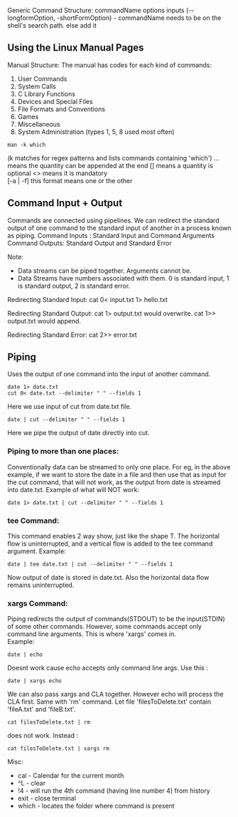 Generic Command Structure: 
commandName options inputs (--longformOption, -shortFormOption)
    - commandName needs to be on the shell's search path. else add it 

## Using the Linux Manual Pages 
Manual Structure: The manual has codes for each kind of commands: 
1. User Commands 
2. System Calls 
3. C Library Functions 
4. Devices and Special Files 
5. File Formats and Conventions 
6. Games 
7. Miscellaneous 
8. System Administration 
(types 1, 5, 8 used most often)

```
man -k which
```
(k matches for regex patterns and lists commands containing 'which') 
... means the quantity can be appended at the end 
[] means a quantity is optional 
<> means it is mandatory  
[-a | -f] this format means one or the other 

## Command Input + Output 
Commands are connected using pipelines. We can redirect the standard output of one command to the standard input of another in a process known as piping. 
Command Inputs : Standard Input and Command Arguments
Command Outputs: Standard Output and Standard Error

Note:
-  Data streams can be piped together. Arguments cannot be. 
- Data Streams have numbers associated with them. 0 is standard input, 1 is standard output, 2 is standard error. 

Redirecting Standard Input: cat 0< input.txt 1> hello.txt

Redirecting Standard Output: cat 1> output.txt would overwrite. cat 1>> output.txt would append. 

Redirecting Standard Error: cat 2>> error.txt 

## Piping 
Uses the output of one command into the input of another command. 
```
date 1> date.txt
cut 0< date.txt --delimiter " " --fields 1
```
Here we use input of cut from date.txt file. 
```
date | cut --delimiter " " --fields 1
```
Here we pipe the output of date directly into cut. 

### Piping to more than one places:
Conventionally data can be streamed to only one place. For eg, in the above example, if we want to store the date in a file and then use that as input for the cut command, that will not work, as the output from date is streamed into date.txt. 
Example of what will NOT work: 
```
date 1> date.txt | cut --delimiter " " --fields 1
```
### tee Command: 
This command enables 2 way show, just like the shape T. The horizontal flow is uninterrupted, and a vertical flow is added to the tee command argument. 
Example: 
```
date | tee date.txt | cut --delimiter " " --fields 1
```
Now output of date is stored in date.txt. Also the horizontal data flow remains uninterrupted. 

### xargs Command: 
Piping redirects the output of commands(STDOUT) to be the input(STDIN) of some other commands. However, some commands accept only command line arguments. This is where 'xargs' comes in.  
Example: 
```
date | echo
```
Doesnt work cause echo accepts only command line args. Use this : 
```
date | xargs echo 
```
We can also pass xargs and CLA together. However echo will process the CLA first. Same with 'rm' command. Let file 'filesToDelete.txt' contain 'fileA.txt' and 'fileB.txt'. 
```
cat filesToDelete.txt | rm
```
 does not work. Instead : 
 ```
 cat filesToDelete.txt | xargs rm 
 ```

Misc: 
- cal - Calendar for the current month
- ^L - clear
- !4 - will run the 4th command (having line number 4) from history
- exit - close terminal
- which - locates the folder where command is present 